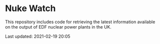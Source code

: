 # Nuke Watch

This repository includes code for retrieving the latest information available on the output of EDF nuclear power plants in the UK.

Last updated: 2021-02-19 20:05